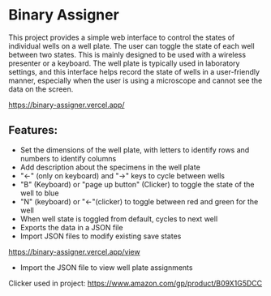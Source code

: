 # Binary Assigner

This project provides a simple web interface to control the states of individual wells on a well plate. The user can toggle the state of each well between two states. This is mainly designed to be used with a wireless presenter or a keyboard. The well plate is typically used in laboratory settings, and this interface helps record the state of wells in a user-friendly manner, especially when the user is using a microscope and cannot see the data on the screen.  

https://binary-assigner.vercel.app/
## Features: 
- Set the dimensions of the well plate, with letters to identify rows and numbers to identify columns
- Add description about the specimens in the well plate
- "<-" (only on keyboard) and "->" keys to cycle between wells
- "B" (Keyboard) or "page up button" (Clicker) to toggle the state of the well to blue
- "N" (keyboard) or "<-"(clicker) to toggle between red and green for the well
- When well state is toggled from default, cycles to next well
- Exports the data in a JSON file
- Import JSON files to modify existing save states

https://binary-assigner.vercel.app/view
- Import the JSON file to view well plate assignments

Clicker used in project: https://www.amazon.com/gp/product/B09X1G5DCC